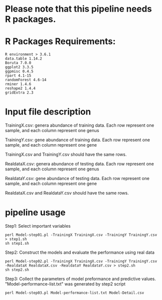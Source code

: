 
# Please note that this pipeline needs R packages.

# R Packages Requirements:
	R environment > 3.6.1
	data.table 1.14.2
	Boruta 7.0.0
	ggplot2 3.3.5
	ggpmisc 0.4.5
	rpart 4.1-15
	randomForest 4.6-14 
	rminer 1.4.6
	reshape2 1.4.4
	gridExtra 2.3

# Input file description
TrainingX.csv: genera abundance of training data. Each row represent one sample, and each column represent one genus

TrainingY.csv: gene abundance of training data. Each row represent one sample, and each column represent one gene

TrainingX.csv and TrainingY.csv should have the same rows.

RealdataX.csv: genera abundance of testing data. Each row represent one sample, and each column represent one genus

RealdataY.csv: gene abundance of testing data. Each row represent one sample, and each column represent one gene

RealdataX.csv and RealdataY.csv should have the same rows.

# pipeline usage
Step1: Select important variables

	perl Model-step01.pl -TrainingX TrainingX.csv -TrainingY TrainingY.csv > step1.sh
	sh step1.sh

Step2: Construct the models and evaluate the performance using real data

	perl Model-step02.pl -TrainingX TrainingX.csv -TrainingY TrainingY.csv -RealdataX RealdataX.csv -RealdataY RealdataY.csv > step2.sh
	sh step2.sh

Step3: Collect the parameters of model preformance and predictive values. "Model-performance-list.txt" was generated by step2 script

	perl Model-step03.pl Model-performance-list.txt Model-Detail.csv



